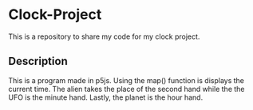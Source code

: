 # Clock-Project
This is a repository to share my code for my clock project.

##  Description
This is a program made in p5js. Using the map() function is displays the current time. The alien takes the place of the second hand while the the UFO is the minute hand. Lastly, the planet is the hour hand. 
